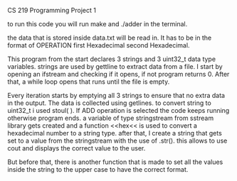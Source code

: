 CS 219 Programming Project 1

to run this code you will run make and ./adder in the terminal.

the data that is stored inside data.txt will be read in. It has to be in the format of OPERATION first Hexadecimal second Hexadecimal.

This program from the start declares 3 strings and 3 uint32_t data type variables. strings are used by gettline to extract data from a file. I start by opening an ifstream and checking if it opens, if not program returns 0. After that, a while loop opens that runs until the file is empty. 

Every iteration starts by emptying all 3 strings to ensure that no extra data in the output. The data is collected using getlines. to convert string to uint32_t i used stoul( ). If ADD operation is selected the code keeps running otherwise program ends. a variable of type stringstream from sstream library gets created and a function <<hex<< is used to convert a hexadecimal number to a string type. after that, I create a string that gets set to a value from the stringstream with the use of .str(). this allows to use cout and displays the correct value to the user. 

But before that, there is another function that is made to set all the values inside the string to the upper case to have the correct format. 
